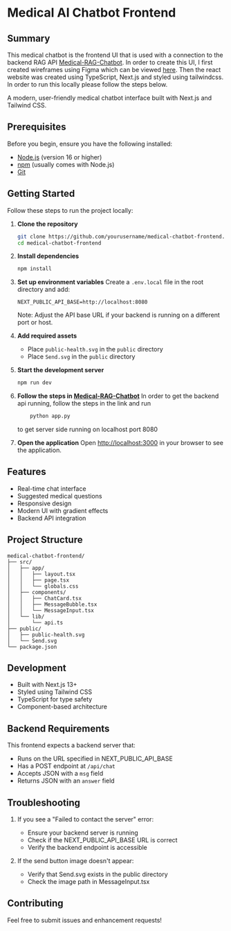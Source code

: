 # Medical AI Chatbot Frontend

## Summary
This medical chatbot is the frontend UI that is used with a connection to the backend RAG API 
[Medical-RAG-Chatbot](https://github.com/gaurabacharya/Medical-RAG-Chatbot). In order to create 
this UI, I first created wireframes using Figma which can be viewed [here](https://www.figma.com/design/WHk0aMjc3l8BdZxzo243TL/Medical-Chatbot-UI?node-id=0-1&t=3Cb06KrxV4k4cR6y-1). Then the 
react website was created using TypeScript, Next.js and styled using tailwindcss. In order to 
run this locally please follow the steps below. 

A modern, user-friendly medical chatbot interface built with Next.js and Tailwind CSS.

## Prerequisites

Before you begin, ensure you have the following installed:
- [Node.js](https://nodejs.org/) (version 16 or higher)
- [npm](https://www.npmjs.com/) (usually comes with Node.js)
- [Git](https://git-scm.com/)

## Getting Started

Follow these steps to run the project locally:

1. **Clone the repository**
   ```bash
   git clone https://github.com/yourusername/medical-chatbot-frontend.git
   cd medical-chatbot-frontend
   ```

2. **Install dependencies**
   ```bash
   npm install
   ```

3. **Set up environment variables**
   Create a `.env.local` file in the root directory and add:
   ```
   NEXT_PUBLIC_API_BASE=http://localhost:8080
   ```
   Note: Adjust the API base URL if your backend is running on a different port or host.

4. **Add required assets**
   - Place `public-health.svg` in the `public` directory
   - Place `Send.svg` in the `public` directory

5. **Start the development server**
   ```bash
   npm run dev
   ```

6. **Follow the steps in [Medical-RAG-Chatbot](https://github.com/gaurabacharya/Medical-RAG-Chatbot)** 
    In order to get the backend api running, follow the steps in the link and run 
    ```bash
        python app.py
    ```
    to get server side running on localhost port 8080

6. **Open the application**
   Open [http://localhost:3000](http://localhost:3000) in your browser to see the application.

## Features

- Real-time chat interface
- Suggested medical questions
- Responsive design
- Modern UI with gradient effects
- Backend API integration

## Project Structure

```
medical-chatbot-frontend/
├── src/
│   ├── app/
│   │   ├── layout.tsx
│   │   ├── page.tsx
│   │   └── globals.css
│   ├── components/
│   │   ├── ChatCard.tsx
│   │   ├── MessageBubble.tsx
│   │   └── MessageInput.tsx
│   └── lib/
│       └── api.ts
├── public/
│   ├── public-health.svg
│   └── Send.svg
└── package.json
```

## Development

- Built with Next.js 13+
- Styled using Tailwind CSS
- TypeScript for type safety
- Component-based architecture

## Backend Requirements

This frontend expects a backend server that:
- Runs on the URL specified in NEXT_PUBLIC_API_BASE
- Has a POST endpoint at `/api/chat`
- Accepts JSON with a `msg` field
- Returns JSON with an `answer` field

## Troubleshooting

1. If you see a "Failed to contact the server" error:
   - Ensure your backend server is running
   - Check if the NEXT_PUBLIC_API_BASE URL is correct
   - Verify the backend endpoint is accessible

2. If the send button image doesn't appear:
   - Verify that Send.svg exists in the public directory
   - Check the image path in MessageInput.tsx

## Contributing

Feel free to submit issues and enhancement requests!
